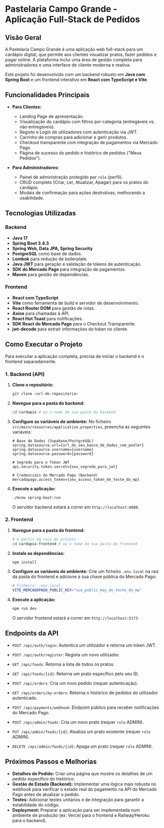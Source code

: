 # Pastelaria Campo Grande - Aplicação Full-Stack de Pedidos

## Visão Geral

A Pastelaria Campo Grande é uma aplicação web full-stack para um cardápio digital, que permite aos clientes visualizar pratos, fazer pedidos e pagar online. A plataforma inclui uma área de gestão completa para administradores e uma interface de cliente moderna e reativa.

Este projeto foi desenvolvido com um backend robusto em **Java com Spring Boot** e um frontend interativo em **React com TypeScript e Vite**.

## Funcionalidades Principais

* **Para Clientes:**
    * Landing Page de apresentação.
    * Visualização do cardápio com filtros por categoria (entregáveis vs. não entregáveis).
    * Registo e Login de utilizadores com autenticação via JWT.
    * Carrinho de compras para adicionar e gerir produtos.
    * Checkout transparente com integração de pagamentos via Mercado Pago.
    * Página de sucesso do pedido e histórico de pedidos ("Meus Pedidos").

* **Para Administradores:**
    * Painel de administração protegido por `role` (perfil).
    * CRUD completo (Criar, Ler, Atualizar, Apagar) para os pratos do cardápio.
    * Modais de confirmação para ações destrutivas, melhorando a usabilidade.

## Tecnologias Utilizadas

### Backend

* **Java 17**
* **Spring Boot 3.4.3**
* **Spring Web, Data JPA, Spring Security**
* **PostgreSQL** como base de dados.
* **Lombok** para redução de boilerplate.
* **Java JWT** para geração e validação de tokens de autenticação.
* **SDK do Mercado Pago** para integração de pagamentos.
* **Maven** para gestão de dependências.

### Frontend

* **React com TypeScript**
* **Vite** como ferramenta de build e servidor de desenvolvimento.
* **React Router DOM** para gestão de rotas.
* **Axios** para chamadas à API.
* **React Hot Toast** para notificações.
* **SDK React do Mercado Pago** para o Checkout Transparente.
* **jwt-decode** para extrair informações do token no cliente.

## Como Executar o Projeto

Para executar a aplicação completa, precisa de iniciar o backend e o frontend separadamente.

### 1. Backend (API)

1.  **Clone o repositório:**
    ```bash
    git clone <url-do-repositorio>
    ```

2.  **Navegue para a pasta do backend:**
    ```bash
    cd cardapio # ou o nome da sua pasta do backend
    ```

3.  **Configure as variáveis de ambiente:**
    No ficheiro `src/main/resources/application.properties`, preencha as seguintes variáveis:
    ```properties
    # Base de Dados (Supabase/PostgreSQL)
    spring.datasource.url={url_do_seu_banco_de_dados_com_pooler}
    spring.datasource.username={username}
    spring.datasource.password={password}

    # Segredo para o Token JWT
    api.security.token.secret={seu_segredo_para_jwt}

    # Credenciais do Mercado Pago (Backend)
    mercadopago.access_token={seu_access_token_de_teste_do_mp}
    ```

4.  **Execute a aplicação:**
    ```bash
    ./mvnw spring-boot:run
    ```
    O servidor backend estará a correr em `http://localhost:8080`.

### 2. Frontend

1.  **Navegue para a pasta do frontend:**
    ```bash
    # A partir da raiz do projeto
    cd cardapio-frontend # ou o nome da sua pasta do frontend
    ```

2.  **Instale as dependências:**
    ```bash
    npm install
    ```

3.  **Configure as variáveis de ambiente:**
    Crie um ficheiro `.env.local` na raiz da pasta do frontend e adicione a sua chave pública do Mercado Pago:
    ```bash
    # Ficheiro: .env.local
    VITE_MERCADOPAGO_PUBLIC_KEY="sua_public_key_de_teste_do_mp"
    ```

4.  **Execute a aplicação:**
    ```bash
    npm run dev
    ```
    O servidor frontend estará a correr em `http://localhost:5173`.

## Endpoints da API

* `POST /api/auth/login`: Autentica um utilizador e retorna um token JWT.
* `POST /api/auth/register`: Regista um novo utilizador.

* `GET /api/foods`: Retorna a lista de todos os pratos.
* `GET /api/foods/{id}`: Retorna um prato específico pelo seu ID.

* `POST /api/orders`: Cria um novo pedido (requer autenticação).
* `GET /api/orders/my-orders`: Retorna o histórico de pedidos do utilizador autenticado.

* `POST /api/payments/webhook`: Endpoint público para receber notificações do Mercado Pago.

* `POST /api/admin/foods`: Cria um novo prato (requer `role` ADMIN).
* `PUT /api/admin/foods/{id}`: Atualiza um prato existente (requer `role` ADMIN).
* `DELETE /api/admin/foods/{id}`: Apaga um prato (requer `role` ADMIN).

## Próximos Passos e Melhorias

* **Detalhes do Pedido:** Criar uma página que mostre os detalhes de um pedido específico do histórico.
* **Gestão de Estado (Backend):** Implementar uma lógica mais robusta no webhook para verificar o estado real do pagamento na API do Mercado Pago antes de atualizar o pedido.
* **Testes:** Adicionar testes unitários e de integração para garantir a estabilidade do código.
* **Deployment:** Preparar a aplicação para ser implementada num ambiente de produção (ex: Vercel para o frontend e Railway/Heroku para o backend).
